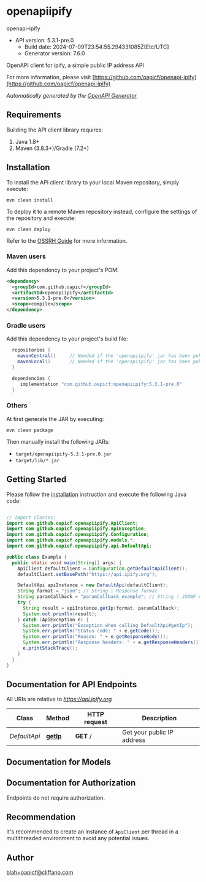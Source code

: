 # openapiipify

openapi-ipify
- API version: 5.3.1-pre.0
  - Build date: 2024-07-09T23:54:55.294331085Z[Etc/UTC]
  - Generator version: 7.6.0

OpenAPI client for ipify, a simple public IP address API

  For more information, please visit [https://github.com/oapicf/openapi-ipify](https://github.com/oapicf/openapi-ipify)

*Automatically generated by the [OpenAPI Generator](https://openapi-generator.tech)*


## Requirements

Building the API client library requires:
1. Java 1.8+
2. Maven (3.8.3+)/Gradle (7.2+)

## Installation

To install the API client library to your local Maven repository, simply execute:

```shell
mvn clean install
```

To deploy it to a remote Maven repository instead, configure the settings of the repository and execute:

```shell
mvn clean deploy
```

Refer to the [OSSRH Guide](http://central.sonatype.org/pages/ossrh-guide.html) for more information.

### Maven users

Add this dependency to your project's POM:

```xml
<dependency>
  <groupId>com.github.oapicf</groupId>
  <artifactId>openapiipify</artifactId>
  <version>5.3.1-pre.0</version>
  <scope>compile</scope>
</dependency>
```

### Gradle users

Add this dependency to your project's build file:

```groovy
  repositories {
    mavenCentral()     // Needed if the 'openapiipify' jar has been published to maven central.
    mavenLocal()       // Needed if the 'openapiipify' jar has been published to the local maven repo.
  }

  dependencies {
     implementation "com.github.oapicf:openapiipify:5.3.1-pre.0"
  }
```

### Others

At first generate the JAR by executing:

```shell
mvn clean package
```

Then manually install the following JARs:

* `target/openapiipify-5.3.1-pre.0.jar`
* `target/lib/*.jar`

## Getting Started

Please follow the [installation](#installation) instruction and execute the following Java code:

```java

// Import classes:
import com.github.oapicf.openapiipify.ApiClient;
import com.github.oapicf.openapiipify.ApiException;
import com.github.oapicf.openapiipify.Configuration;
import com.github.oapicf.openapiipify.models.*;
import com.github.oapicf.openapiipify.api.DefaultApi;

public class Example {
  public static void main(String[] args) {
    ApiClient defaultClient = Configuration.getDefaultApiClient();
    defaultClient.setBasePath("https://api.ipify.org");

    DefaultApi apiInstance = new DefaultApi(defaultClient);
    String format = "json"; // String | Response format
    String paramCallback = "paramCallback_example"; // String | JSONP callback function name
    try {
      String result = apiInstance.getIp(format, paramCallback);
      System.out.println(result);
    } catch (ApiException e) {
      System.err.println("Exception when calling DefaultApi#getIp");
      System.err.println("Status code: " + e.getCode());
      System.err.println("Reason: " + e.getResponseBody());
      System.err.println("Response headers: " + e.getResponseHeaders());
      e.printStackTrace();
    }
  }
}

```

## Documentation for API Endpoints

All URIs are relative to *https://api.ipify.org*

Class | Method | HTTP request | Description
------------ | ------------- | ------------- | -------------
*DefaultApi* | [**getIp**](docs/DefaultApi.md#getIp) | **GET** / | Get your public IP address


## Documentation for Models



<a id="documentation-for-authorization"></a>
## Documentation for Authorization

Endpoints do not require authorization.


## Recommendation

It's recommended to create an instance of `ApiClient` per thread in a multithreaded environment to avoid any potential issues.

## Author

blah+oapicf@cliffano.com

